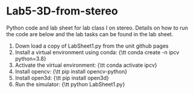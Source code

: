 # Lab5-3D-from-stereo
Python code and lab sheet for lab class I on stereo. Details on how to run the code are below and the lab tasks can be found in the lab sheet.

<ol>
<li> Down load a copy of LabSheet1.py from the unit github pages

<li> Install a virtual environment using conda: {\tt conda create -n ipcv python=3.8}

<li> Activate the virtual environment: {\tt conda activate ipcv}

<li> Install opencv: {\tt pip install opencv-python}

<li> Install open3d: {\tt pip install open3d}

<li> Run the simulator: {\tt python LabSheet1.py}</ol>

